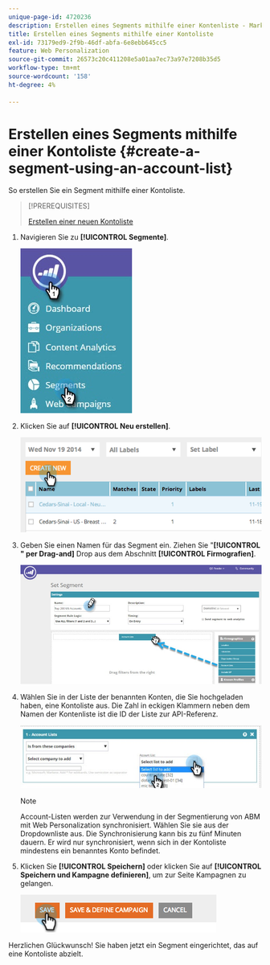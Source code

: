 ```yaml
---
unique-page-id: 4720236
description: Erstellen eines Segments mithilfe einer Kontenliste - Marketo-Dokumente - Produktdokumentation
title: Erstellen eines Segments mithilfe einer Kontoliste
exl-id: 73179ed9-2f9b-46df-abfa-6e8ebb645cc5
feature: Web Personalization
source-git-commit: 26573c20c411208e5a01aa7ec73a97e7208b35d5
workflow-type: tm+mt
source-wordcount: '158'
ht-degree: 4%

---
```


# Erstellen eines Segments mithilfe einer Kontoliste {#create-a-segment-using-an-account-list}

So erstellen Sie ein Segment mithilfe einer Kontoliste.

>[!PREREQUISITES]
>
>[Erstellen einer neuen Kontoliste](/help/marketo/product-docs/target-account-management/target/account-lists.md)

1. Navigieren Sie zu **[!UICONTROL Segmente]**.

   ![](assets/new-dropdown-segments-hand-no-account-list.jpg)

1. Klicken Sie auf **[!UICONTROL Neu erstellen]**.

   ![](assets/image2014-11-19-19-3a33-3a47.png)

1. Geben Sie einen Namen für das Segment ein. Ziehen Sie &quot;**[!UICONTROL &quot; per Drag-and]** Drop aus dem Abschnitt **[!UICONTROL Firmografien]**.

   ![](assets/set-segment-hands.jpg)

1. Wählen Sie in der Liste der benannten Konten, die Sie hochgeladen haben, eine Kontoliste aus. Die Zahl in eckigen Klammern neben dem Namen der Kontenliste ist die ID der Liste zur API-Referenz.

   ![](assets/select-list-for-segment-hands.jpg)

   >[!NOTE]
   >
   >Account-Listen werden zur Verwendung in der Segmentierung von ABM mit Web Personalization synchronisiert. Wählen Sie sie aus der Dropdownliste aus. Die Synchronisierung kann bis zu fünf Minuten dauern. Er wird nur synchronisiert, wenn sich in der Kontoliste mindestens ein benanntes Konto befindet.

1. Klicken Sie **[!UICONTROL Speichern]** oder klicken Sie auf **[!UICONTROL Speichern und Kampagne definieren]**, um zur Seite Kampagnen zu gelangen.

   ![](assets/image2014-11-19-19-3a48-3a20.png)

Herzlichen Glückwunsch! Sie haben jetzt ein Segment eingerichtet, das auf eine Kontoliste abzielt.
